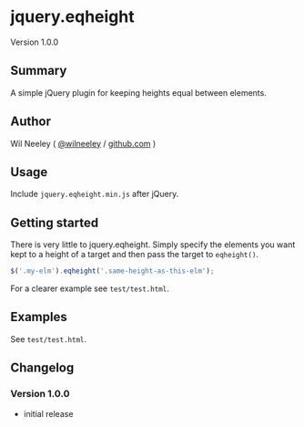 # jquery.eqheight

Version 1.0.0

## Summary

A simple jQuery plugin for keeping heights equal between elements.

## Author

Wil Neeley ( [@wilneeley](http://twitter.com/wilneeley) / [github.com](https://github.com/Xaxis) )

## Usage

Include `jquery.eqheight.min.js` after jQuery.

## Getting started

There is very little to jquery.eqheight. Simply specify the elements you want kept to a height of a target and then pass
the target to `eqheight()`.

```javascript
$('.my-elm').eqheight('.same-height-as-this-elm');
```
For a clearer example see `test/test.html`.

## Examples

See `test/test.html`.

## Changelog

### Version 1.0.0

* initial release
